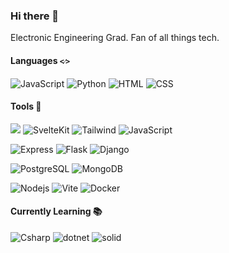 ### Hi there 👋

Electronic Engineering Grad. Fan of all things tech.

#### Languages `<⁄>`
<img src="https://img.shields.io/badge/-JavaScript-black?logo=javascript&logoColor=%F7DF1E&style=for-the-badge" alt="JavaScript"/>&nbsp;<img src="https://img.shields.io/badge/-Python-3776AB?logo=python&logoColor=white&style=for-the-badge" alt="Python"/>&nbsp;<img src="https://img.shields.io/badge/-HTML-E34F26?logo=html5&logoColor=white&style=for-the-badge" alt="HTML">&nbsp;<img src="https://img.shields.io/badge/-CSS-1572B6?logo=html5&logoColor=white&style=for-the-badge" alt="CSS">
#### Tools 🔧
<img src="https://img.shields.io/badge/-React-black?logo=react&style=for-the-badge">&nbsp;<img src="https://img.shields.io/badge/-SvelteKit-FF3E00?logo=svelte&logoColor=white&style=for-the-badge" alt="SvelteKit"/>&nbsp;<img src="https://img.shields.io/badge/-Tailwind-06B6D4?logo=tailwindcss&logoColor=white&style=for-the-badge" alt="Tailwind"/>&nbsp;<img src="https://img.shields.io/badge/-Bootstrap-7952B3?logo=bootstrap&logoColor=white&style=for-the-badge" alt="JavaScript"/>&nbsp;

<img src="https://img.shields.io/badge/-Express-black?logo=express&logoColor=white&style=for-the-badge" alt="Express">&nbsp;<img src="https://img.shields.io/badge/-Flask-black?logo=flask&logoColor=white&style=for-the-badge" alt="Flask">&nbsp;<img src="https://img.shields.io/badge/-Django-44B78B?logo=django&logoColor=white&style=for-the-badge" alt="Django">&nbsp;

<img src="https://img.shields.io/badge/-Postgresql-4169E1?logo=postgresql&logoColor=white&style=for-the-badge" alt="PostgreSQL">&nbsp;<img src="https://img.shields.io/badge/-MongoDB-47A248?logo=mongodb&logoColor=white&style=for-the-badge" alt="MongoDB"/>

<img src="https://img.shields.io/badge/-Node.js-339933?logo=nodedotjs&logoColor=white&style=for-the-badge" alt="Nodejs">&nbsp;<img src="https://img.shields.io/badge/-Vite-646CFF?logo=vite&logoColor=yellow&style=for-the-badge" alt="Vite">&nbsp;<img src="https://img.shields.io/badge/-Docker-2496ED?logo=docker&logoColor=white&style=for-the-badge" alt="Docker">&nbsp;
#### Currently Learning 📚
<img src="https://img.shields.io/badge/-C%23-239120?logo=csharp&logoColor=white&style=for-the-badge" alt="Csharp">&nbsp;<img src="https://img.shields.io/badge/-.NET-512BD4?logo=dotnet&logoColor=white&style=for-the-badge" alt="dotnet">&nbsp;<img src="https://img.shields.io/badge/-Solid-2C4F7C?logo=solid&logoColor=white&style=for-the-badge" alt="solid">&nbsp;
